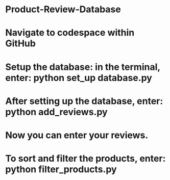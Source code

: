 # Product-Review-Database
# Navigate to codespace within GitHub
# Setup the database: in the terminal, enter: python set_up database.py
# After setting up the database, enter: python add_reviews.py
# Now you can enter your reviews.
# To sort and filter the products, enter: python filter_products.py
